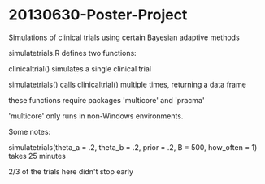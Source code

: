 20130630-Poster-Project
=======================

Simulations of clinical trials using certain Bayesian adaptive methods

simulatetrials.R defines two functions:

clinicaltrial() simulates a single clinical trial

simulatetrials() calls clinicaltrial() multiple times, returning a data frame

these functions require packages 'multicore' and 'pracma'

'multicore' only runs in non-Windows environments.

Some notes:

simulatetrials(theta_a = .2, theta_b = .2, prior = .2, B = 500, how_often = 1) takes 25 minutes

2/3 of the trials here didn't stop early
